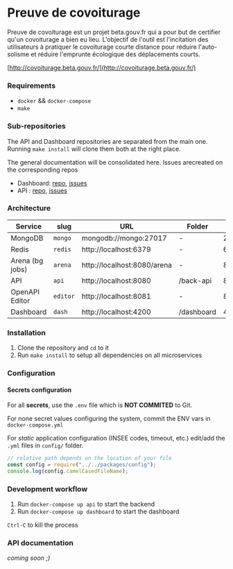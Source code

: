 # Preuve de covoiturage

Preuve de covoiturage est un projet beta.gouv.fr qui a pour but de certifier
qu'un covoiturage a bien eu lieu. L'objectif de l'outil est l'incitation des
utilisateurs à pratiquer le covoiturage courte distance pour réduire
l'auto-solisme et réduire l'emprunte écologique des déplacements courts.

[http://covoiturage.beta.gouv.fr/](http://covoiturage.beta.gouv.fr/)

### Requirements

- `docker` && `docker-compose`
- `make`

### Sub-repositories

The API and Dashboard repositories are separated from the main one. Running `make install`
will clone them both at the right place.

The general documentation will be consolidated here. Issues arecreated on the corresponding repos

- Dashboard: [repo](https://github.com/betagouv/preuve-covoiturage-dashboard), [issues](https://github.com/betagouv/preuve-covoiturage-dashboard/issues)
- API : [repo](https://github.com/betagouv/preuve-covoiturage-api), [issues](https://github.com/betagouv/preuve-covoiturage-api/issues)

### Architecture

| Service         | slug       | URL                         | Folder         | Port          |
|-----------------|------------|-----------------------------|----------------|---------------|
| MongoDB         | `mongo`    | mongodb://mongo:27017       | -              | 27017         |
| Redis           | `redis`    | http://localhost:6379       | -              | 6379          |
| Arena (bg jobs) | `arena`    | http://localhost:8080/arena | -              | 8080          |
| API             | `api`      | http://localhost:8080       | /back-api      | 8080          |
| OpenAPI Editor  | `editor`   | http://localhost:8081       | -              | 8081          |
| Dashboard       | `dash`     | http://localhost:4200       | /dashboard     | 4200          |

### Installation

1. Clone the repository and `cd` to it
2. Run `make install` to setup all dependencies on all microservices

### Configuration

#### Secrets configuration

For all **secrets**, use the `.env` file which is **NOT COMMITED** to Git.

For none secret values configuring the system, commit the ENV vars in `docker-compose.yml`

For _static_ application configuration (INSEE codes, timeout, etc.) edit/add the `.yml` files in `config/` folder.

```js
// relative path depends on the location of your file
const config = require("../../packages/config");
console.log(config.camelCasedFileName);
```

### Development workflow

1. Run `docker-compose up api` to start the backend
2. Run `docker-compose up dashboard` to start the dashboard

`Ctrl-C` to kill the process

### API documentation

_coming soon ;)_

